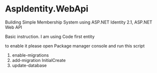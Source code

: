 # AspIdentity.WebApi
Building Simple Membership System using ASP.NET Identity 2.1, ASP.NET Web API

Basic instruction.
I am using Code first entity

to enable it please open Package manager console and run this script

	
1. enable-migrations
2. add-migration InitialCreate
3. update-database
